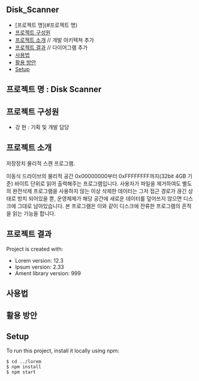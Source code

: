 ## Disk_Scanner

* [프로젝트 명](#프로젝트 명)
* [프로젝트 구성원](#프로젝트-구성원)
* [프로젝트 소개](#프로젝트-소개) // 개발 아키텍쳐 추가
* [프로젝트 결과](#프로젝트-결과) // 다이어그램 추가
* [사용법](#사용법)
* [활용 방안](#활용-방안)
* [Setup](#setup)


## 프로젝트 명 : Disk Scanner


## 프로젝트 구성원
 * 강 현 : 기획 및 개발 담당
 
 
## 프로젝트 소개
저장장치 물리적 스캔 프로그램. 

  이동식 드라이브의 물리적 공간 0x00000000부터 0xFFFFFFFF까지(32bit 4GB 기준) 바이트 단위로 읽어 출력해주는 프로그램입니다. 
  사용자가 파일을 제거하여도 별도의 완전삭제 프로그램을 사용하지 않는 이상 삭제한 데이터는 그저 접근 경로가 끊긴 상태로 방치 되어있을 뿐, 
  운영체제가 해당 공간에 새로운 데이터를 덮어쓰지 않으면 디스크에 그대로 남아있습니다. 
  본 프로그램은 이와 같이 디스크에 잔류한 프로그램의 흔적을 읽는 기능을 합니다.


## 프로젝트 결과
Project is created with:
* Lorem version: 12.3
* Ipsum version: 2.33
* Ament library version: 999


## 사용법


## 활용 방안


## Setup
To run this project, install it locally using npm:

```
$ cd ../lorem
$ npm install
$ npm start
```
